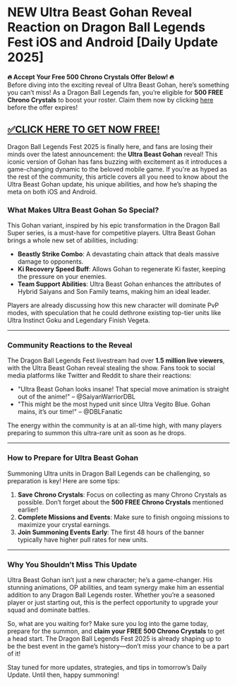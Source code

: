 # **NEW Ultra Beast Gohan Reveal Reaction on Dragon Ball Legends Fest iOS and Android [Daily Update 2025]**

**🔥 Accept Your Free 500 Chrono Crystals Offer Below! 🔥**  
Before diving into the exciting reveal of Ultra Beast Gohan, here’s something you can’t miss! As a Dragon Ball Legends fan, you’re eligible for **500 FREE Chrono Crystals** to boost your roster. Claim them now by clicking [here](#) before the offer expires!  

## [✅CLICK HERE TO GET NOW FREE!](https://besteventtoday.com/Dragon/Ball)

Dragon Ball Legends Fest 2025 is finally here, and fans are losing their minds over the latest announcement: the **Ultra Beast Gohan** reveal! This iconic version of Gohan has fans buzzing with excitement as it introduces a game-changing dynamic to the beloved mobile game. If you're as hyped as the rest of the community, this article covers all you need to know about the Ultra Beast Gohan update, his unique abilities, and how he’s shaping the meta on both iOS and Android.

### **What Makes Ultra Beast Gohan So Special?**

This Gohan variant, inspired by his epic transformation in the Dragon Ball Super series, is a must-have for competitive players. Ultra Beast Gohan brings a whole new set of abilities, including:  
- **Beastly Strike Combo**: A devastating chain attack that deals massive damage to opponents.  
- **Ki Recovery Speed Buff**: Allows Gohan to regenerate Ki faster, keeping the pressure on your enemies.  
- **Team Support Abilities**: Ultra Beast Gohan enhances the attributes of Hybrid Saiyans and Son Family teams, making him an ideal leader.  

Players are already discussing how this new character will dominate PvP modes, with speculation that he could dethrone existing top-tier units like Ultra Instinct Goku and Legendary Finish Vegeta.

---

### **Community Reactions to the Reveal**

The Dragon Ball Legends Fest livestream had over **1.5 million live viewers**, with the Ultra Beast Gohan reveal stealing the show. Fans took to social media platforms like Twitter and Reddit to share their reactions:  
- "Ultra Beast Gohan looks insane! That special move animation is straight out of the anime!" – @SaiyanWarriorDBL  
- "This might be the most hyped unit since Ultra Vegito Blue. Gohan mains, it’s our time!" – @DBLFanatic  

The energy within the community is at an all-time high, with many players preparing to summon this ultra-rare unit as soon as he drops.

---

### **How to Prepare for Ultra Beast Gohan**

Summoning Ultra units in Dragon Ball Legends can be challenging, so preparation is key! Here are some tips:  
1. **Save Chrono Crystals**: Focus on collecting as many Chrono Crystals as possible. Don’t forget about the **500 FREE Chrono Crystals** mentioned earlier!  
2. **Complete Missions and Events**: Make sure to finish ongoing missions to maximize your crystal earnings.  
3. **Join Summoning Events Early**: The first 48 hours of the banner typically have higher pull rates for new units.  

---

### **Why You Shouldn’t Miss This Update**

Ultra Beast Gohan isn’t just a new character; he’s a game-changer. His stunning animations, OP abilities, and team synergy make him an essential addition to any Dragon Ball Legends roster. Whether you’re a seasoned player or just starting out, this is the perfect opportunity to upgrade your squad and dominate battles.

So, what are you waiting for? Make sure you log into the game today, prepare for the summon, and **claim your FREE 500 Chrono Crystals** to get a head start. The Dragon Ball Legends Fest 2025 is already shaping up to be the best event in the game’s history—don’t miss your chance to be a part of it!  

Stay tuned for more updates, strategies, and tips in tomorrow’s Daily Update. Until then, happy summoning!  
 
